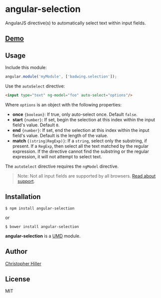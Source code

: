 # angular-selection

AngularJS directive(s) to automatically select text within input fields.

## [Demo](http://boneskull.github.io/angular-selection)
 
## Usage

Include this module:

```js
angular.module('myModule', ['badwing.selection']);
```

Use the `autoSelect` directive:

```html
<input type="text" ng-model="foo" auto-select="options"/>
```

Where `options` is an object with the following properties:

- **once** `{boolean}`: If true, only auto-select once.  Default `false`.
- **start** `{number}`: If set, begin the selection at this index within the input field's value.  Default `0`.
- **end** `{number}`: If set, end the selection at this index within the input field's value.  Default is the length of the value.
- **match** `{(string|RegExp)}`: If a `string`, select only the substring, if present.  If a `RegExp`, then select all the text matched by the regular expression.  If the directive cannot find the substring or the regular expression, it will not attempt to select text.

The `autoSelect` directive requires the `ngModel` directive.

> Note: Not all input fields are supported by all browsers.  [Read about support](https://html.spec.whatwg.org/multipage/forms.html#do-not-apply).

## Installation

```shell
$ npm install angular-selection
```

or

```shell
$ bower install angular-selection
```

**angular-selection** is a [UMD](https://github.com/umdjs/umd) module.

## Author

[Christopher Hiller](http://boneskull.github.io)

## License

MIT

